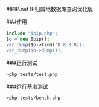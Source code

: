 #IPIP.net IP归属地数据库查询优化版


###使用
```php
include "ipip.php";
$o = new Ipip();
var_dump($o->find('8.8.8.8));
var_dump($o->dump());
```

###运行测试
```
>php tests/test.php
```

###运行基准测试
```
>php tests/bench.php
```